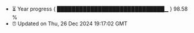 - ⏳ Year progress { █████████████████████████████▁ } 98.58 %
- ⏰ Updated on Thu, 26 Dec 2024 19:17:02 GMT

